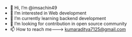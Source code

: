 - 👋 Hi, I’m @imsachin49
- 👀 I’m interested in Web development
- 🌱 I’m currently learning backend development 
- 💞️ I’m looking for contribution in open source community
- 📫 How to reach me---> kumaraditya7125@gmail.com

<!---
imsachin49/imsachin49 is a ✨ special ✨ repository because its `README.md` (this file) appears on your GitHub profile.
You can click the Preview link to take a look at your changes.
--->
